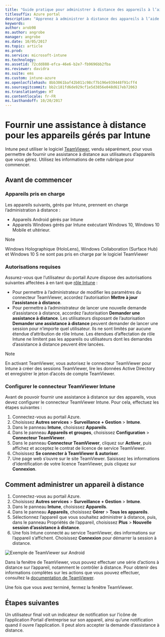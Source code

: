 ```yaml
---
title: "Guide pratique pour administrer à distance des appareils à l’aide de TeamViewer"
titlesuffix: Azure portal
description: "Apprenez à administrer à distance des appareils à l’aide de TeamViewer."
keywords: 
author: arob98
ms.author: angrobe
manager: angrobe
ms.date: 10/05/2017
ms.topic: article
ms.prod: 
ms.service: microsoft-intune
ms.technology: 
ms.assetid: 72cdd888-efca-46e6-b2e7-fb9696bb2fba
ms.reviewer: davidra
ms.suite: ems
ms.custom: intune-azure
ms.openlocfilehash: 8bb3061baf42b011c98cf7b196e939448f91cff4
ms.sourcegitcommit: bb2c181fd6de929cf1e5d3856e048d617eb72063
ms.translationtype: HT
ms.contentlocale: fr-FR
ms.lasthandoff: 10/20/2017
---
```

# <a name="provide-remote-assistance-for-intune-managed-devices"></a>Fournir une assistance à distance pour les appareils gérés par Intune

Intune peut utiliser le logiciel [TeamViewer](https://www.teamviewer.com), vendu séparément, pour vous permettre de fournir une assistance à distance aux utilisateurs d’appareils que vous gérez. Utilisez les informations de cette rubrique pour commencer.

## <a name="before-you-start"></a>Avant de commencer

### <a name="supported-devices"></a>Appareils pris en charge

Les appareils suivants, gérés par Intune, prennent en charge l’administration à distance :

- Appareils Android gérés par Intune
- Appareils Windows gérés par Intune exécutant Windows 10, Windows 10 Mobile et ultérieur.

>[!NOTE]
>Windows Holographique (HoloLens), Windows Collaboration (Surface Hub) et Windows 10 S ne sont pas pris en charge par le logiciel TeamViewer



### <a name="required-permissions"></a>Autorisations requises

Assurez-vous que l’utilisateur du portail Azure dispose des autorisations suivantes affectées à en tant que [rôle Intune](https://docs.microsoft.com/intune-azure/access-control/role-based-access-control) :
- Pour permettre à l’administrateur de modifier les paramètres du connecteur TeamViewer, accordez l’autorisation **Mettre à jour l’assistance à distance**.
- Pour permettre à l’administrateur de lancer une nouvelle demande d’assistance à distance, accordez l’autorisation **Demander une assistance à distance**. Les utilisateurs disposant de l’autorisation **Demander une assistance à distance** peuvent demander de lancer une session pour n’importe quel utilisateur. Ils ne sont limités par aucune étendue d’attribution de rôle Intune. Les étendues d’affectation de rôle Intune ne limitent pas les appareils ou utilisateurs dont les demandes d’assistance à distance peuvent être lancées.

>[!NOTE]
>En activant TeamViewer, vous autorisez le connecteur TeamViewer pour Intune à créer des sessions TeamViewer, lire les données Active Directory et enregistrer le jeton d’accès de compte TeamViewer.

### <a name="configure-the-intune-teamviewer-connector"></a>Configurer le connecteur TeamViewer Intune

Avant de pouvoir fournir une assistance à distance sur des appareils, vous devez configurer le connecteur TeamViewer Intune. Pour cela, effectuez les étapes suivantes :


1. Connectez-vous au portail Azure.
2. Choisissez **Autres services** > **Surveillance + Gestion** > **Intune**.
3. Dans le panneau **Intune**, choisissez **Appareils**.
4. Dans le panneau **Appareils et groupes**, choisissez **Configuration** > **Connecteur TeamViewer**.
5. Dans le panneau **Connecteur TeamViewer**, cliquez sur **Activer**, puis affichez et acceptez le contrat de licence de service TeamViewer.
6. Choisissez **Se connecter à TeamViewer & autoriser**.
7. Une page web s’ouvre sur le site TeamViewer. Saisissez les informations d’identification de votre licence TeamViewer, puis cliquez sur **Connexion**.


## <a name="how-to-remotely-administer-a-device"></a>Comment administrer un appareil à distance

1. Connectez-vous au portail Azure.
2. Choisissez **Autres services** > **Surveillance + Gestion** > **Intune**.
3. Dans le panneau **Intune**, choisissez **Appareils**.
4. Dans le panneau **Appareils**, choisissez **Gérer** > **Tous les appareils**.
5. Sélectionnez l’appareil que vous souhaitez administrer à distance, puis, dans le panneau Propriétés de l’appareil, choisissez **Plus** > **Nouvelle session d’assistance à distance**.
6. Une fois Intune connecté au service TeamViewer, des informations sur l’appareil s’affichent. Choisissez **Connexion** pour démarrer la session à distance.

![Exemple de TeamViewer sur Android](./media/android-teamviewer.png)

Dans la fenêtre de TeamViewer, vous pouvez effectuer une série d’actions à distance sur l’appareil, notamment le contrôler à distance. Pour obtenir des informations complètes sur les actions que vous pouvez effectuer, consultez la [documentation de TeamViewer](https://www.teamviewer.com/support/documents/).

Une fois que vous avez terminé, fermez la fenêtre TeamViewer.

## <a name="next-steps"></a>Étapes suivantes

Un utilisateur final voit un indicateur de notification sur l’icône de l’application Portail d’entreprise sur son appareil, ainsi qu’une notification quand il ouvre l’application. Il peut alors accepter la demande d’assistance à distance.

